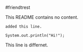 #friendtrest

This README contains no content.

`added this line.`

```lang=java
System.out.println("Hi!");
```

This line is differnet.